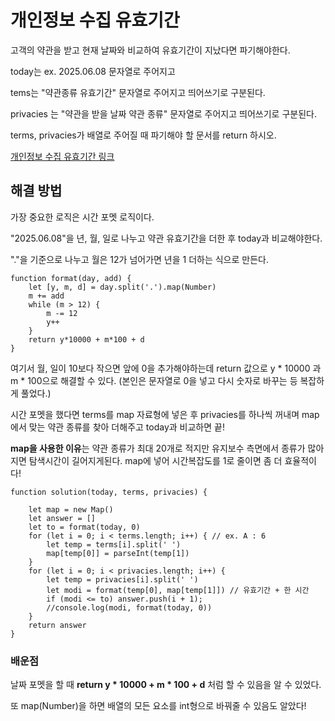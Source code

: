 # 개인정보 수집 유효기간
고객의 약관을 받고 현재 날짜와 비교하여 유효기간이 지났다면 파기해야한다.

today는 ex. 2025.06.08 문자열로 주어지고

tems는 "약관종류 유효기간" 문자열로 주어지고 띄어쓰기로 구분된다.

privacies 는 "약관을 받을 날짜 약관 종류" 문자열로 주어지고 띄어쓰기로 구분된다.

terms, privacies가 배열로 주어질 때 파기해야 할 문서를 return 하시오.

[개인정보 수집 유효기간 링크](https://school.programmers.co.kr/learn/courses/30/lessons/150370)

## 해결 방법

가장 중요한 로직은 시간 포멧 로직이다.

"2025.06.08"을 년, 월, 일로 나누고 약관 유효기간을 더한 후 today과 비교해야한다.

"."을 기준으로 나누고 월은 12가 넘어가면 년을 1 더하는 식으로 만든다.

```
function format(day, add) {
    let [y, m, d] = day.split('.').map(Number)
    m += add
    while (m > 12) {
        m -= 12
        y++
    } 
    return y*10000 + m*100 + d
}
```
여기서 월, 일이 10보다 작으면 앞에 0을 추가해야하는데 return 값으로 y * 10000 과 m * 100으로 해결할 수 있다.
(본인은 문자열로 0을 넣고 다시 숫자로 바꾸는 등 복잡하게 풀었다.)

시간 포멧을 했다면 terms를 map 자료형에 넣은 후 privacies를 하나씩 꺼내며 map에서 맞는 약관 종류를 찾아 더해주고 today과 비교하면 끝!

**map을 사용한 이유**는 약관 종류가 최대 20개로 적지만 유지보수 측면에서 종류가 많아지면 탐색시간이 길어지게된다. map에 넣어 시간복잡도를 1로 줄이면 좀 더 효율적이다!

```
function solution(today, terms, privacies) {
    
    let map = new Map()
    let answer = []
    let to = format(today, 0)
    for (let i = 0; i < terms.length; i++) { // ex. A : 6
        let temp = terms[i].split(' ')
        map[temp[0]] = parseInt(temp[1])
    }
    for (let i = 0; i < privacies.length; i++) {
        let temp = privacies[i].split(' ')
        let modi = format(temp[0], map[temp[1]]) // 유효기간 + 한 시간
        if (modi <= to) answer.push(i + 1);
        //console.log(modi, format(today, 0))
    }
    return answer
}
```

### 배운점
날짜 포멧을 할 때 **return y * 10000 + m * 100 + d** 처럼 할 수 있음을 알 수 있었다.

또 map(Number)을 하면 배열의 모든 요소를 int형으로 바꿔줄 수 있음도 알았다!
